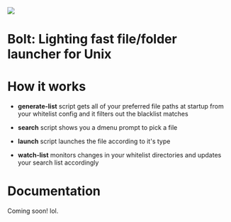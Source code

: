 ![](demo/preview.gif)

# Bolt: Lighting fast file/folder launcher for Unix

# How it works

- **generate-list** script gets all of your preferred file paths at startup from your whitelist config and it filters out the blacklist matches

- **search** script shows you a dmenu prompt to pick a file

- **launch** script launches the file according to it's type

- **watch-list** monitors changes in your whitelist directories and updates your search list accordingly

# Documentation

Coming soon! lol.
